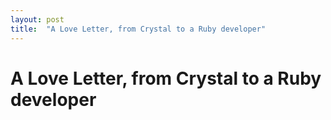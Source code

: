 ```yaml
---
layout: post
title:  "A Love Letter, from Crystal to a Ruby developer"
---
```


# A Love Letter, from Crystal to a Ruby developer
